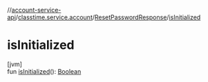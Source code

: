 //[account-service-api](../../../index.md)/[classtime.service.account](../index.md)/[ResetPasswordResponse](index.md)/[isInitialized](is-initialized.md)

# isInitialized

[jvm]\
fun [isInitialized](is-initialized.md)(): [Boolean](https://kotlinlang.org/api/latest/jvm/stdlib/kotlin/-boolean/index.html)
